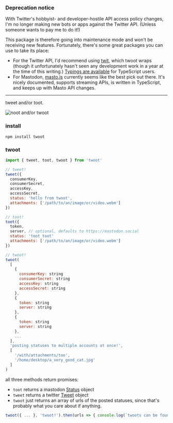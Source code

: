 ### Deprecation notice

With Twitter's hobbyist- and developer-hostile API access policy changes, I'm no
longer making new bots or apps against the Twitter API. (Unless someone wants to
pay me to do it!)

This package is therefore going into maintenance mode and won't be receiving new
features. Fortunately, there's some great packages you can use to take its place:

- For the Twitter API, I'd recommend using
  [twit](https://github.com/ttezel/twit), which twoot wraps (though it
  unfortunately hasn't seen any development work in a year at the time of this
  writing.) [Typings are available](https://www.npmjs.com/package/@types/twit)
  for TypeScript users.
- For Mastodon, [masto.js](https://github.com/neet/masto.js) currently seems
  like the best pick out there. It's nicely documented, supports streaming APIs,
  is written in TypeScript, and keeps up with Masto API changes.

---

tweet and/or toot.

![noot and/or twoot](https://i.imgur.com/uRv31NC.gif)

### install

```
npm install twoot
```


### twoot

```js
import { tweet, toot, twoot } from 'twoot'

// tweet!
tweet({
  consumerKey,
  consumerSecret,
  accessKey,
  accessSecret,
  status: 'hello from twoot',
  attachments: ['/path/to/an/image/or/video.webm']
})

// toot!
toot({
  token,
  server, // optional, defaults to https://mastodon.social
  status: 'toot toot'
  attachments: ['/path/to/an/image/or/video.webm']
})

// twoot!
twoot(
  [
    {
      consumerKey: string
      consumerSecret: string
      accessKey: string
      accessSecret: string
    },
    {
      token: string
      server: string
    },
    {
      token: string
      server: string
    },
    ...
  ],
  'posting statuses to multiple accounts at once!',
  [
    '/with/attachments/too',
    '/home/desktop/a_very_good_cat.jpg'
  ]
)
```

all three methods return promises:
- `toot` returns a mastodon [Status](https://github.com/tootsuite/documentation/blob/master/Using-the-API/API.md#status) object
- `tweet` returns a twitter [Tweet](https://developer.twitter.com/en/docs/tweets/data-dictionary/overview/tweet-object) object
- `twoot` just returns an array of urls of the posted statuses, since that's probably what you care about if anything.

```js
twoot({ ... }, 'twoot!').then(urls => { console.log(`twoots can be found at: ${urls.join(', ')}`) })
```
